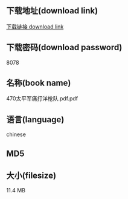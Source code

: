 ## 下载地址(download link)
[下载链接 download link](https://tutu365.netlify.app/?s=470%E5%A4%AA%E5%B9%B3%E5%86%9B%E7%97%9B%E6%89%93%E6%B4%8B%E6%9E%AA%E9%98%9F.pdf)

## 下载密码(download password)
8078

## 名称(book name)
470太平军痛打洋枪队.pdf.pdf

## 语言(language)
chinese

## MD5


## 大小(filesize)
11.4 MB
